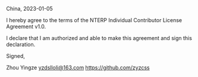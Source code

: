 China, 2023-01-05

I hereby agree to the terms of the NTERP Individual Contributor License
Agreement v1.0.

I declare that I am authorized and able to make this agreement and sign this
declaration.

Signed,

Zhou Yingze yzdslloli@163.com https://github.com/zyzcss
